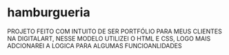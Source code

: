# hamburgueria

PROJETO FEITO COM INTUITO DE SER PORTFÓLIO PARA MEUS CLIENTES NA DIGITALART,
NESSE MODELO UTILIZEI O HTML E CSS, LOGO MAIS ADCIONAREI A LOGICA PARA ALGUMAS FUNCIOANLIDADES
